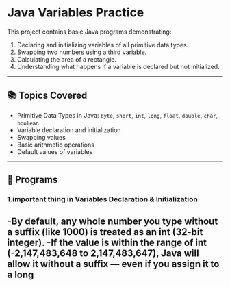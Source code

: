 # Java Variables Practice

This project contains basic Java programs demonstrating:
1. Declaring and initializing variables of all primitive data types.
2. Swapping two numbers using a third variable.
3. Calculating the area of a rectangle.
4. Understanding what happens if a variable is declared but not initialized.

---

## 📚 Topics Covered
- Primitive Data Types in Java: `byte`, `short`, `int`, `long`, `float`, `double`, `char`, `boolean`
- Variable declaration and initialization
- Swapping values
- Basic arithmetic operations
- Default values of variables

---

## 📝 Programs

### 1.important thing in Variables Declaration & Initialization
-By default, any whole number you type without a suffix (like 1000) is treated as an int (32-bit integer).
-If the value is within the range of int (-2,147,483,648 to 2,147,483,647), Java will allow it without
 a suffix — even if you assign it to a long
-
